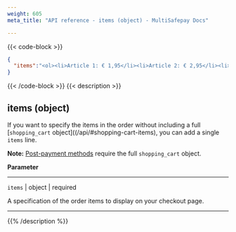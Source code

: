 ```yaml
---
weight: 605
meta_title: "API reference - items (object) - MultiSafepay Docs"

---
```


{{< code-block >}}
```json 
{
  "items":"<ol><li>Article 1: € 1,95</li><li>Article 2: € 2,95</li><li>Article 3: € 3,95</li></ol>"
}
 ```
{{< /code-block >}}
{{< description >}}

## items (object)

If you want to specify the items in the order without including a full [`shopping_cart` object]((/api/#shopping-cart-items), you can add a single `items` line. 

**Note:** [Post-payment methods](/payments/methods/pay-later/) require the full `shopping_cart` object.

**Parameter**

----------------
`items` | object | required

A specification of the order items to display on your checkout page. 

----------------

{{% /description %}}